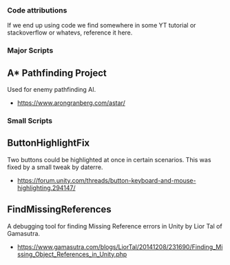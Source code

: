 ### Code attributions
If we end up using code we find somewhere in some YT tutorial or stackoverflow or whatevs, reference it here.

### Major Scripts
## A* Pathfinding Project
Used for enemy pathfinding AI.
- https://www.arongranberg.com/astar/

### Small Scripts
## ButtonHighlightFix
Two buttons could be highlighted at once in certain scenarios. This was fixed by a small tweak by daterre.
- https://forum.unity.com/threads/button-keyboard-and-mouse-highlighting.294147/

## FindMissingReferences
A debugging tool for finding Missing Reference errors in Unity by Lior Tal of Gamasutra.
- https://www.gamasutra.com/blogs/LiorTal/20141208/231690/Finding_Missing_Object_References_in_Unity.php

